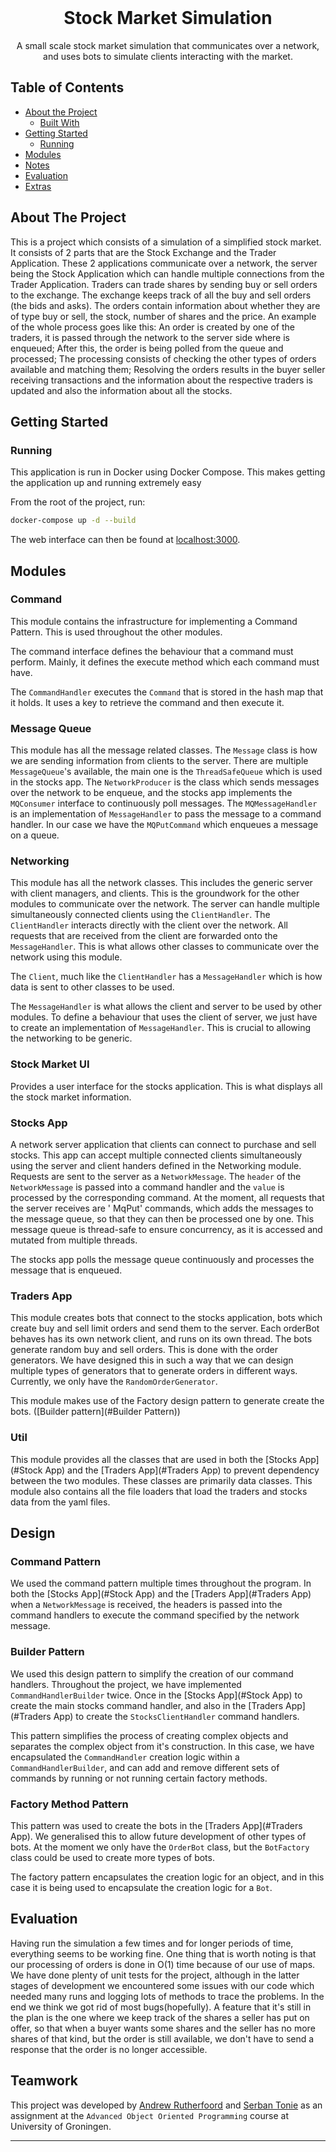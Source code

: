 <br />
<p align="center">
  <h1 align="center">Stock Market Simulation</h1>

  <p align="center">
    A small scale stock market simulation that communicates over a network, and uses bots to simulate clients interacting with the market.
  </p>

## Table of Contents

* [About the Project](#about-the-project)
    * [Built With](#built-with)
* [Getting Started](#getting-started)
    * [Running](#running)
* [Modules](#modules)
* [Notes](#notes)
* [Evaluation](#evaluation)
* [Extras](#extras)

## About The Project

This is a project which consists of a simulation of a simplified stock market. It consists of 2 parts that are the
Stock Exchange and the Trader Application. These 2 applications communicate over a network, the server being the Stock
Application which can handle multiple connections from the Trader Application. Traders can trade shares by sending buy
or sell orders to the exchange. The exchange keeps track of all the buy and sell orders (the bids and asks). The orders
contain information about whether they are of type buy or sell, the stock, number of shares and the price. An example
of the whole process goes like this: An order is created by one of the traders, it is passed through the network to the
server side where is enqueued; After this, the order is being polled from the queue and processed; The processing
consists of checking the other types of orders available and matching them; Resolving the orders results in the buyer
seller receiving transactions and the information about the respective traders is updated and also the information about
all the stocks.

## Getting Started

[//]: # (To get a local copy up and running follow these simple steps.)

[//]: # ()

[//]: # (### Prerequisites)

[//]: # ()

[//]: # (* [Java 17]&#40;https://www.oracle.com/java/technologies/javase/jdk17-archive-downloads.html&#41; or higher)

[//]: # (* [Maven 3.6]&#40;https://maven.apache.org/download.cgi&#41; or higher)

[//]: # ()

[//]: # (### Installation)

[//]: # ()

[//]: # (1. Navigate to the `stocks` directory)

[//]: # (2. Clean and build the project using:)

[//]: # ()

[//]: # (```sh)

[//]: # (mvn install)

[//]: # (```)

[//]: # ()

### Running

<!--
Describe how to run your program here. These should be a few very simple steps. 
-->

This application is run in Docker using Docker Compose. This makes getting the application up and running extremely easy

From the root of the project, run:

```bash
docker-compose up -d --build
```

The web interface can then be found at [localhost:3000](http://localhost:3000).

## Modules

<!--
Describe each module in the project, what their purpose is and how they are used in your program. Try to aim for at least 100 words per module.
-->

### Command

This module contains the infrastructure for implementing a Command Pattern. This is used throughout the other modules.

The command interface defines the behaviour that a command must perform. Mainly, it defines the execute method which
each command must have.

The `CommandHandler` executes the `Command` that is stored in the hash map that it holds. It uses a key to retrieve the
command and then execute it.

### Message Queue

This module has all the message related classes. The `Message` class is how we are sending information from clients to
the server. There are multiple `MessageQueue`'s available, the main one is the `ThreadSafeQueue` which is used in the
stocks app. The `NetworkProducer` is the class which sends messages over the network to be enqueue, and the stocks app
implements the `MQConsumer` interface to continuously poll messages. The `MQMessageHandler` is an implementation of
`MessageHandler` to pass the message to a command handler. In our case we have the `MQPutCommand` which enqueues a
message on a queue.

### Networking

This module has all the network classes. This includes the generic server with client managers, and clients. This is
the groundwork for the other modules to communicate over the network. The server can handle multiple simultaneously
connected clients using the `ClientHandler`. The `ClientHandler` interacts directly with the client over the network.
All requests that are received from the client are forwarded onto the `MessageHandler`. This is what allows other
classes to communicate over the network using this module.

The `Client`, much like the `ClientHandler` has a `MessageHandler` which is how data is sent to other classes to be
used.

The `MessageHandler` is what allows the client and server to be used by other modules. To define a behaviour that uses
the client of server, we just have to create an implementation of `MessageHandler`. This is crucial to allowing the
networking to be generic.

### Stock Market UI

Provides a user interface for the stocks application. This is what displays all the stock market information.

### Stocks App

A network server application that clients can connect to purchase and sell stocks. This app can accept multiple
connected clients simultaneously using the server and client handers defined in the Networking module. Requests are sent
to the server as a `NetworkMessage`. The `header` of the `NetworkMessage` is passed into a command handler and
the `value` is processed by the corresponding command. At the moment, all requests that the server receives are '
MqPut' commands, which adds the messages to the message queue, so that they can then be processed one by one. This
message queue is thread-safe to ensure concurrency, as it is accessed and mutated
from multiple threads.

The stocks app polls the message queue continuously and processes the message that is enqueued.

### Traders App

This module creates bots that connect to the stocks application, bots which create buy and sell limit orders and send them
to the server.
Each orderBot behaves has its own network client, and runs on its own thread. The bots generate random buy and sell
orders. This is done with the order generators. We have designed this in such a way that we can design multiple types of
generators that to generate orders in different ways. Currently, we only have the `RandomOrderGenerator`.

This module makes use of the Factory design pattern to generate create the bots. ([Builder pattern](#Builder Pattern))

### Util

This module provides all the classes that are used in both the [Stocks App](#Stock App) and
the [Traders App](#Traders App) to prevent dependency between the two modules. These classes are primarily data classes.
This module also contains all the file loaders that load the traders and stocks data from the yaml files.

## Design

<!--
List all the design patterns you used in your program. For every pattern, describe the following:
- Where it is used in your application.
- What benefit it provides in your application. Try to be specific here. For example, don't just mention a pattern improves maintainability, but explain in what way it does so.
-->

### Command Pattern

We used the command pattern multiple times throughout the program. In both the [Stocks App](#Stock App) and
the [Traders App](#Traders App) when a `NetworkMessage` is received, the headers is passed into the command handlers to
execute the command specified by the network message.

### Builder Pattern

We used this design pattern to simplify the creation of our command handlers. Throughout the project, we have
implemented `CommandHandlerBuilder` twice. Once in the [Stocks App](#Stock App) to create the main stocks
command handler, and also in the [Traders App](#Traders App) to create the `StocksClientHandler` command handlers.

This pattern simplifies the process of creating complex objects and separates the complex object from it's construction.
In this case, we have encapsulated the `CommandHandler` creation logic within a `CommandHandlerBuilder`, and can add and
remove different sets of commands by running or not running certain factory methods.

### Factory Method Pattern

This pattern was used to create the bots in the [Traders App](#Traders App). We generalised this to allow future
development of other types of bots. At the moment we only have the `OrderBot` class, but the `BotFactory` class could be
used to create more types of bots.

The factory pattern encapsulates the creation logic for an object, and in this case it is being used to encapsulate the
creation logic for a `Bot`.

## Evaluation

Having run the simulation a few times and for longer periods of time, everything seems to be working fine. One thing
that is worth noting is that our processing of orders is done in O(1) time because of our use of maps. We have done
plenty of unit tests for the project, although in the latter stages of development we encountered some issues with our
code which needed many runs and logging lots of methods to trace the problems. In the end we think we got rid of most
bugs(hopefully). A feature that it's still in the plan is the one where we keep track of the shares a seller has put on
offer, so that when a buyer wants some shares and the seller has no more shares of that kind, but
the order is still available, we don't have to send a response that the order is no longer accessible.
<!--
Discuss the stability of your implementation. What works well? Are there any bugs? Is everything tested properly? Are there still features that have not been implemented? Also, if you had the time, what improvements would you make to your implementation? Are there things which you would have done completely differently? Try to aim for at least 250 words.
-->

## Teamwork
This project was developed by [Andrew Rutherfoord](https://github.com/AndrewRutherfoord) and [Serban Tonie](https://github.com/Serbbi)
as an assignment at the `Advanced Object Oriented Programming` course at University of Groningen.

___


<!-- Below you can find some sections that you would normally put in a README, but we decided to leave out (either because it is not very relevant, or because it is covered by one of the added sections) -->

<!-- ## Usage -->
<!-- Use this space to show useful examples of how a project can be used. Additional screenshots, code examples and demos work well in this space. You may also link to more resources. -->

<!-- ## Roadmap -->
<!-- Use this space to show your plans for future additions -->

<!-- ## Contributing -->
<!-- You can use this section to indicate how people can contribute to the project -->

<!-- ## License -->
<!-- You can add here whether the project is distributed under any license -->


<!-- ## Contact -->
<!-- If you want to provide some contact details, this is the place to do it -->

<!-- ## Acknowledgements  -->
